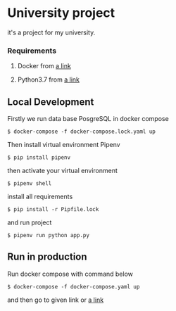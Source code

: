 # University project
it's a project for my university.

### Requirements

1. Docker from [a link](https://www.docker.com/)

2. Python3.7 from [a link](https://www.python.org/downloads/)


## Local Development

Firstly we run data base PosgreSQL in docker compose

```
$ docker-compose -f docker-compose.lock.yaml up
```

Then install virtual environment Pipenv

```
$ pip install pipenv
```

then activate your virtual environment

```
$ pipenv shell
```

install all requirements

```
$ pip install -r Pipfile.lock
```

and run project

```
$ pipenv run python app.py
```


## Run in production

Run docker compose with command below

```
$ docker-compose -f docker-compose.yaml up
```

and then go to given link or [a link](http://0.0.0.0:5000/)